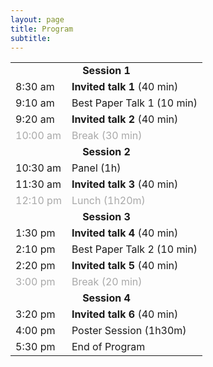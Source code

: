 ```yaml
---
layout: page
title: Program
subtitle: 
---
```


<!-- <div class='program-table' style='font-size: 10pt; width:100%;'> -->
<!-- <div class='program-table' style='font-size: 10pt; width:80%; margin-left: auto; margin-right: auto;'> -->


<!-- Program when finalized will appear here. Please check back soon. -->

<table style='margin-bottom:10pt;margin-left:auto;margin-right:auto;'>
  <tr>
    <!-- <td colspan="2"><b>Session 1:</b></td> -->
    <td colspan="2" style="text-align: center;"><b>Session 1</b></td>
  </tr>
  <tr>
    <td>8:30 am</td>
    <td><b>Invited talk 1</b> (40 min) <!-- Diyi Yang --></td>
  </tr>
  <tr>
    <td>9:10 am</td>
    <td>Best Paper Talk 1 (10 min) <!-- No Speaker Mentioned --></td>
  </tr>
  <tr>
    <td>9:20 am</td>
    <td><b>Invited talk 2</b> (40 min) <!-- : Deb Raji --></td>
  </tr>
  <tr style='color:darkgray;'>
    <td>10:00 am</td>
    <td>Break (30 min)</td>
  </tr>
  
  <tr>
    <td colspan="2" style="text-align: center;"><b>Session 2</b></td>
  </tr>
  <tr>
    <td>10:30 am</td>
    <td>Panel (1h) <!-- No Specific Speakers Mentioned --></td>
  </tr>
  <tr>
    <td>11:30 am</td>
    <td><b>Invited talk 3</b> (40 min) <!-- : Anton Korinek --></td>
  </tr>
  <tr style='color:darkgray;'>
    <td>12:10 pm</td>
    <td>Lunch (1h20m)</td>
  </tr>
  
  <tr>
    <td colspan="2" style="text-align: center;"><b>Session 3</b></td>
  </tr>
  <tr>
    <td>1:30 pm</td>
    <td><b>Invited talk 4</b> (40 min) <!-- : Yejin Choi --></td>
  </tr>
  <tr>
    <td>2:10 pm</td>
    <td>Best Paper Talk 2 (10 min) <!-- No Speaker Mentioned --></td>
  </tr>
  <tr>
    <td>2:20 pm</td>
    <td><b>Invited talk 5</b> (40 min) <!-- : Owain Evans --></td>
  </tr>
  <tr style='color:darkgray;'>
    <td>3:00 pm</td>
    <td>Break (20 min)</td>
  </tr>
  
  <tr>
    <td colspan="2" style="text-align: center;"><b>Session 4</b></td>
  </tr>
  <tr>
    <td>3:20 pm</td>
    <td><b>Invited talk 6</b> (40 min) <!-- : Rumman Ch. --></td>
  </tr>
  <tr>
    <td>4:00 pm</td>
    <td>Poster Session (1h30m) <!-- No Specific Speakers Mentioned --></td>
  </tr>
  <tr>
    <td>5:30 pm</td>
    <td>End of Program <!-- No Specific Speakers Mentioned --></td>
  </tr>
</table>

<!-- </div> -->
